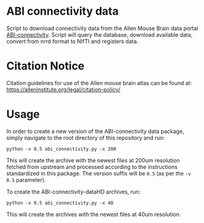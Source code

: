 
# ABI connectivity data

Script to download connectivity data from the Allen Mouse Brain data portal [ABI-connectivity](http://connectivity.brain-map.org/). Script will query the database, download available data, convert from nrrd format to NIfTI and registers data.


# Citation Notice

Citation guidelines for use of the Allen mouse brain atlas can be found at: https://alleninstitute.org/legal/citation-policy/


# Usage

In order to create a new version of the ABI-connectivity data package, simply navigate to the root directory of this repository and run:

```
python -v 0.5 abi_connectivity.py -x 200
```

This will create the archive with the newest files at 200um resolution fetched from upstream and processed according to the instructions standardized in this package.
The version suffix will be `0.5` (as per the `-v 0.5` parameter).  

To create the ABI-connectivity-dataHD archives, run:

```
python -v 0.5 abi_connectivity.py -x 40
```
This will create the archives with the newest files at 40um resolution.

